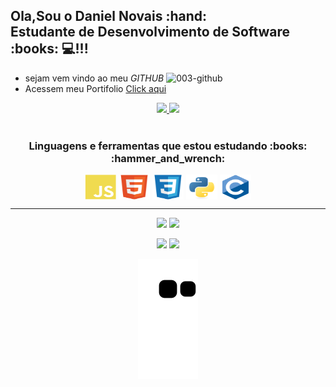 <h2> Ola,Sou o Daniel Novais :hand: <br>
 Estudante de Desenvolvimento de Software :books: 💻!!!</h2>
 
* sejam vem vindo ao meu *GITHUB* ![003-github](https://user-images.githubusercontent.com/81236390/152077683-9cab8062-f78a-4b0e-ad1f-9b961c46345d.png)
* Acessem meu Portifolio [Click aqui](https://ledger-d.github.io/Meu-Curriculo/)
 
 
<div align="center">
  <a href="https://github.com/Ledger-D" target="_blank">
  <img height="150em" src="https://github-readme-stats.vercel.app/api?username=Ledger-D&show_icons=true&theme=nord&include_all_commits=true&count_private=true"/>
  <img height="150em" src="https://github-readme-stats.vercel.app/api/top-langs/?username=Ledger-D&layout=compact&langs_count=7&theme=nord"/>
 </a>
</div>
<div  align="center"><br>
 <h3 align="center">Linguagens e ferramentas que estou  estudando :books: :hammer_and_wrench:</h3>
  <img  style="display: inline_block" align="center" alt="Daniel-Js" height="40" width="50" src="https://raw.githubusercontent.com/devicons/devicon/master/icons/javascript/javascript-plain.svg">
  <img  align="center" alt="Daniel-HTML" height="40" width="50" src="https://raw.githubusercontent.com/devicons/devicon/master/icons/html5/html5-original.svg">
  <img align="center" alt="Daniel-CSS" height="40" width="50" src="https://raw.githubusercontent.com/devicons/devicon/master/icons/css3/css3-original.svg">
  <img align="center" alt="Daniel-Python" height="40" width="50" src="https://raw.githubusercontent.com/devicons/devicon/master/icons/python/python-original.svg">
  <img align="center" alt="Daniel-C" height="40" width="50" src="https://raw.githubusercontent.com/devicons/devicon/master/icons/c/c-original.svg">
 
 </div>
 <hr>
<div  align="center"> 
  <a href="https://www.instagram.com/ledger.d1999/" target="_blank"><img src="https://img.shields.io/badge/-Instagram-%23E4405F?style=for-the-badge&logo=instagram&logoColor=white" target="_blank"></a>
 	<ahref="https://discord.gg/UK9Qkts7" target="_blank"><img src="https://img.shields.io/badge/Discord-7289DA?style=for-the-badge&logo=discord&logoColor=white" target="_blank"></a> 

  <a  href="https://www.linkedin.com/in/daniel-novaes-a0a1651bb/" target="_blank"><img src="https://img.shields.io/badge/-LinkedIn-%230077B5?style=for-the-badge&logo=linkedin&logoColor=white" target="_blank"></a> 
 <a   href="https://api.whatsapp.com/send/?phone=5511934857372&text&app_absent=0" target="_blank"><img src="https://img.shields.io/badge/WhatsApp-25D366?style=for-the-badge&logo=whatsapp&logoColor=white" target="_blank"></a> 
 
  ![Snake animation](https://github.com/rafaballerini/rafaballerini/blob/output/github-contribution-grid-snake.svg)
 
 
 
 
 
</div>
